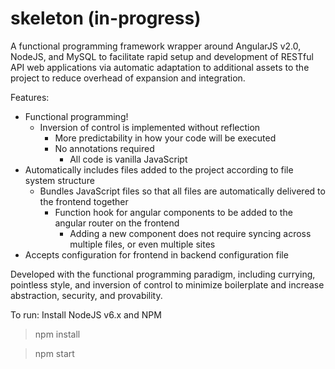 # skeleton (in-progress)

A functional programming framework wrapper around AngularJS v2.0, NodeJS, and MySQL to facilitate rapid setup and development of RESTful API web applications via automatic adaptation to additional assets to the project to reduce overhead of expansion and integration.


Features:

- Functional programming!
  - Inversion of control is implemented without reflection
    - More predictability in how your code will be executed
    - No annotations required
      - All code is vanilla JavaScript
- Automatically includes files added to the project according to file system structure
  - Bundles JavaScript files so that all files are automatically delivered to the frontend together
    - Function hook for angular components to be added to the angular router on the frontend
      - Adding a new component does not require syncing across multiple files, or even multiple sites
- Accepts configuration for frontend in backend configuration file


Developed with the functional programming paradigm, including currying, pointless style, and inversion of control to minimize boilerplate and increase abstraction, security, and provability.

To run:
Install NodeJS v6.x and NPM
> npm install

> npm start
